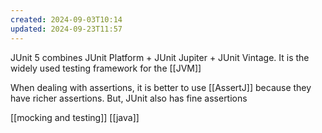```yaml
---
created: 2024-09-03T10:14
updated: 2024-09-23T11:57
---
```

JUnit 5 combines JUnit Platform + JUnit Jupiter + JUnit Vintage. It is the widely used testing framework for the [[JVM]]

When dealing with assertions, it is better to use [[AssertJ]] because they have richer assertions. But, JUnit also has fine assertions 

[[mocking and testing]] [[java]]